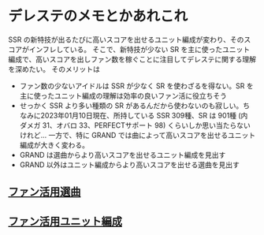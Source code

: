 # デレステのメモとかあれこれ

SSR の新特技が出るたびに高いスコアを出せるユニット編成が変わり、そのスコアがインフレしている。
そこで、新特技が少ない SR を主に使ったユニット編成で、高いスコアを出しファン数を稼ぐことに注目してデレステに関する理解を深めたい。
そのメリットは
- ファン数の少ないアイドルは SSR が少なく SR を使わざるを得ない。SR を主に使ったユニット編成の理解は効率の良いファン活に役立ちそう
- せっかく SSR より多い種類の SR があるんだから使わないのも寂しい。ちなみに2023年01月10日現在、所持している SSR 309種、SR は 901種 (内 ダメガ 31、オバロ 33、PERFECTサポート 98)
くらいしか思い当たらないけれど...
一方で、特に GRAND では曲によって高いスコアを出せるユニット編成が大きく変わる。
- GRAND は選曲からより高いスコアを出せるユニット編成を見出す
- GRAND 以外はユニット編成からより高いスコアを出せる選曲を見出す

## [ファン活用選曲](each-song.md)
## [ファン活用ユニット編成](unit.md)
